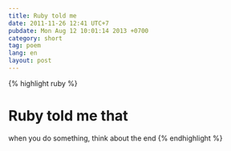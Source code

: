 ```yaml
---
title: Ruby told me
date: 2011-11-26 12:41 UTC+7
pubdate: Mon Aug 12 10:01:14 2013 +0700
category: short
tag: poem
lang: en
layout: post
---
```


{% highlight ruby %}
# Ruby told me that 
when you do 
  something, think about the 
end
{% endhighlight %}
